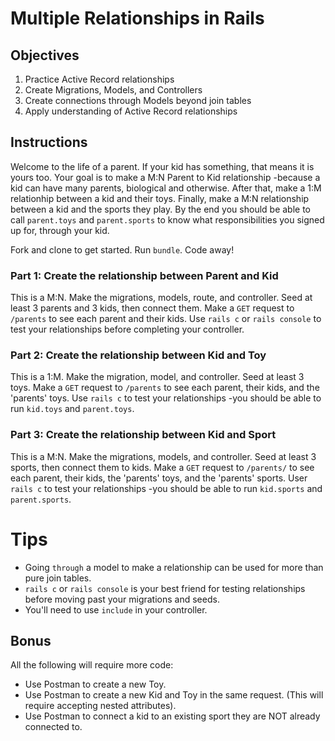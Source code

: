 # Multiple Relationships in Rails

## Objectives
1. Practice Active Record relationships
2. Create Migrations, Models, and Controllers
3. Create connections through Models beyond join tables
4. Apply understanding of Active Record relationships

## Instructions
Welcome to the life of a parent. If your kid has something, that means it is yours too. Your goal is to make a M:N Parent to Kid relationship -because a kid can have many parents, biological and otherwise. After that, make a 1:M relationhip between a kid and their toys. Finally, make a M:N relationship between a kid and the sports they play. By the end you should be able to call `parent.toys` and `parent.sports` to know what responsibilities you signed up for, through your kid.

Fork and clone to get started. Run `bundle`. Code away!

### Part 1:  Create the relationship between Parent and Kid
This is a M:N. Make the migrations, models, route, and controller. Seed at least 3 parents and 3 kids, then connect them. Make a `GET` request to `/parents` to see each parent and their kids. Use `rails c` or `rails console` to test your relationships before completing your controller.

### Part 2: Create the relationship between Kid and Toy
This is a 1:M. Make the migration, model, and controller. Seed at least 3 toys. Make a `GET` request to `/parents` to see each parent, their kids, and the 'parents' toys. Use `rails c` to test your relationships -you should be able to run `kid.toys` and `parent.toys`.

### Part 3: Create the relationship between Kid and Sport
This is a M:N. Make the migrations, models, and controller. Seed at least 3 sports, then connect them to kids. Make a `GET` request to `/parents/` to see each parent, their kids, the 'parents' toys, and the 'parents' sports. User `rails c` to test your relationships -you should be able to run `kid.sports` and `parent.sports`.

# Tips
* Going `through` a model to make a relationship can be used for more than pure join tables.
* `rails c` or `rails console` is your best friend for testing relationships before moving past your migrations and seeds.
* You'll need to use `include` in your controller.

## Bonus
All the following will require more code:
* Use Postman to create a new Toy.
* Use Postman to create a new Kid and Toy in the same request. (This will require accepting nested attributes).
* Use Postman to connect a kid to an existing sport they are NOT already connected to.